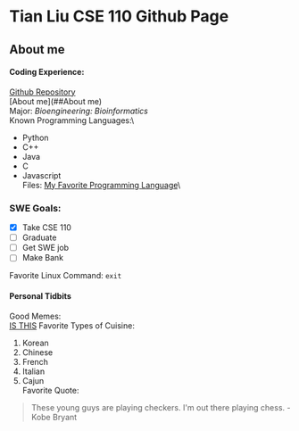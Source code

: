 # Tian Liu CSE 110 Github Page
## About me
#### Coding Experience:
[Github Repository](https://github.com/ttl074)\
[About me](##About me)\
Major: *Bioengineering: Bioinformatics*\
Known Programming Languages:\
- Python
- C++
- Java
- C
- Javascript<br />
Files:
[My Favorite Programming Language](README.md)\
### SWE Goals:
- [x] Take CSE 110
- [ ] Graduate
- [ ] Get SWE job
- [ ] Make Bank

Favorite Linux Command: `exit`
#### Personal Tidbits
Good Memes: <br />
[IS THIS](https://cdn.vox-cdn.com/thumbor/ka3Ms2H5-IqCxnzTYS9SJKFqXgw=/0x0:500x375/1920x0/filters:focal(0x0:500x375):format(webp):no_upscale()/cdn.vox-cdn.com/uploads/chorus_asset/file/10835833/n4scgse21iuz.jpg)
Favorite Types of Cuisine:
1. Korean
2. Chinese
3. French
4. Italian
5. Cajun<br />
Favorite Quote: 
> These young guys are playing checkers. I'm out there playing chess. - Kobe Bryant <br />

